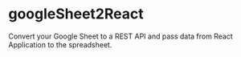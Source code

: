 # googleSheet2React
Convert your Google Sheet to a REST API and pass data from React Application to the spreadsheet.
